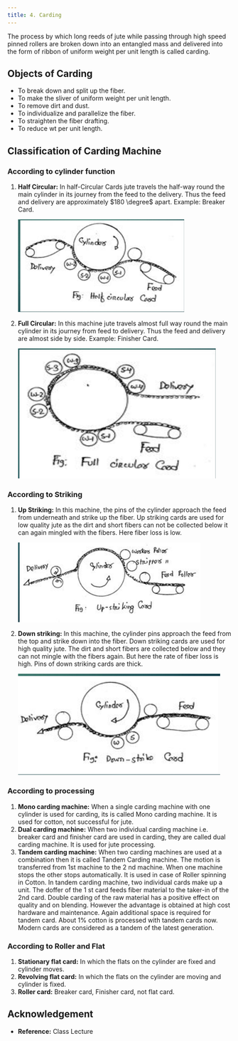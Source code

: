 ```yaml
---
title: 4. Carding
---
```


The process by which long reeds of jute while passing through high speed pinned rollers are broken down into an entangled mass and delivered into the form of ribbon of uniform weight per unit length is called carding.

## Objects of Carding

- To break down and split up the fiber.
- To make the sliver of uniform weight per unit length.
- To remove dirt and dust.
- To individualize and parallelize the fiber.
- To straighten the fiber drafting.
- To reduce wt per unit length.

## Classification of Carding Machine

### According to cylinder function

1. **Half Circular:** In half-Circular Cards jute travels the half-way round the main cylinder in its journey from the feed to the delivery. Thus the feed and delivery are approximately $180 \degree$ apart. Example: Breaker Card.

   ![](./img/half-circular-carding-machine.png)

2. **Full Circular:** In this machine jute travels almost full way round the main cylinder in its journey from feed to delivery. Thus the feed and delivery are almost side by side. Example: Finisher Card.

   ![](./img/full-circular-carding-machine.png)

### According to Striking

1. **Up Striking:** In this machine, the pins of the cylinder approach the feed from underneath and strike up the fiber. Up striking cards are used for low quality jute as the dirt and short fibers can not be collected below it can again mingled with the fibers. Here fiber loss is low.

   ![](./img/up-striking-carding-machine.png)

2. **Down striking:** In this machine, the cylinder pins approach the feed from the top and strike down into the fiber. Down striking cards are used for high quality jute. The dirt and short fibers are collected below and they can not mingle with the fibers again. But here the rate of fiber loss is high. Pins of down striking cards are thick.

   ![](./img/down-stricking-carding-machine-2.png)

### According to processing

1. **Mono carding machine:** When a single carding machine with one cylinder is used for carding, its is called Mono carding machine. It is used for cotton, not successful for jute.
2. **Dual carding machine:** When two individual carding machine i.e. breaker card and finisher card are used in carding, they are called dual carding machine. It is used for jute processing.
3. **Tandem carding machine:** When two carding machines are used at a combination then it is called Tandem Carding machine. The motion is transferred from 1st machine to the 2 nd machine. When one machine stops the other stops automatically. It is used in case of Roller spinning in Cotton. In tandem carding machine, two individual cards make up a unit. The doffer of the 1 st card feeds fiber material to the taker-in of the 2nd card. Double carding of the raw material has a positive effect on quality and on blending. However the advantage is obtained at high cost hardware and maintenance. Again additional space is required for tandem card. About 1% cotton is processed with tandem cards now. Modern cards are considered as a tandem of the latest generation.

### According to Roller and Flat

1. **Stationary flat card:** In which the flats on the cylinder are fixed and cylinder moves.
2. **Revolving flat card:** In which the flats on the cylinder are moving and cylinder is fixed.
3. **Roller card:** Breaker card, Finisher card, not flat card.

## Acknowledgement

- **Reference:** Class Lecture
